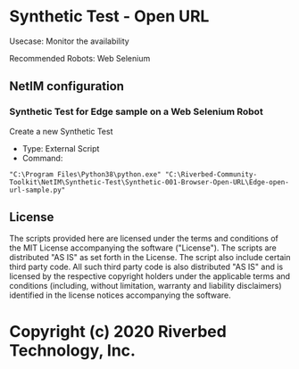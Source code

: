 # Synthetic Test - Open URL

Usecase: Monitor the availability

Recommended Robots: Web Selenium

## NetIM configuration

### Synthetic Test for Edge sample on a Web Selenium Robot

Create a new Synthetic Test

- Type: External Script
- Command: 

```
"C:\Program Files\Python38\python.exe" "C:\Riverbed-Community-Toolkit\NetIM\Synthetic-Test\Synthetic-001-Browser-Open-URL\Edge-open-url-sample.py"
```

## License

The scripts provided here are licensed under the terms and conditions of the MIT License accompanying the software ("License"). The scripts are distributed "AS IS" as set forth in the License. The script also include certain third party code. All such third party code is also distributed "AS IS" and is licensed by the respective copyright holders under the applicable terms and conditions (including, without limitation, warranty and liability disclaimers) identified in the license notices accompanying the software.

# Copyright (c) 2020 Riverbed Technology, Inc.
